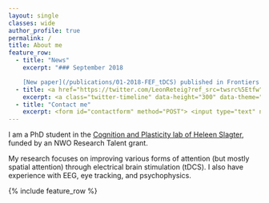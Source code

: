 ```yaml
---
layout: single
classes: wide
author_profile: true
permalink: /
title: About me
feature_row:
  - title: "News"
    excerpt: "### September 2018

    [New paper](/publications/01-2018-FEF_tDCS) published in Frontiers in Neuroscience!"
  - title: <a href="https://twitter.com/LeonReteig?ref_src=twsrc%5Etfw" class="twitter-follow-button" data-size="large" data-show-count="false">Follow @LeonReteig</a><script async src="https://platform.twitter.com/widgets.js" charset="utf-8"></script>
    excerpt: <a class="twitter-timeline" data-height="300" data-theme="light" data-link-color="#7dc3dd" href="https://twitter.com/LeonReteig?ref_src=twsrc%5Etfw">Tweets by LeonReteig</a> <script async src="https://platform.twitter.com/widgets.js" charset="utf-8"></script>
  - title: "Contact me"
    excerpt: <form id="contactform" method="POST"> <input type="text" name="name" placeholder="Your name" > <input type="text" name="_replyto" placeholder="Your email" > <input type="hidden" name="_subject" value="Website contact" /> <textarea name="message" placeholder="Your message"></textarea> <button type="submit">Submit</button> </form> <script> var contactform =  document.getElementById(\'contactform\'); contactform.setAttribute(\'action\', \'//formspree.io/\' + \'leonreteig\' + \'@\' + \'gmail\' + \'.\' + \'com\'); </script>
---
```


I am a PhD student in the [Cognition and Plasticity lab of Heleen Slagter](https://www.heleenslagter.com), funded by an NWO Research Talent grant.

My research focuses on improving various forms of attention (but mostly spatial attention) through electrical brain stimulation (tDCS). I also have experience with EEG, eye tracking, and psychophysics.

{% include feature_row %}
